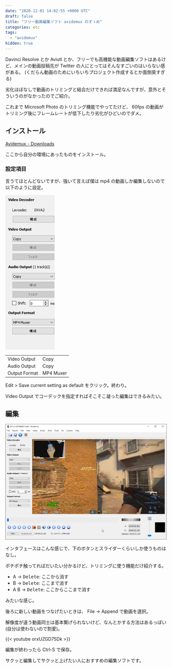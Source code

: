 ```yaml
---
date: "2020-12-01 14:02:55 +0000 UTC"
draft: false
title: "フリー動画編集ソフト avidemux のすゝめ"
categories: etc
tags: 
  - "avidemux"
hidden: true
---
```


Davinci Resolve とか Aviutl とか、フリーでも高機能な動画編集ソフトはあるけど、メインの動画投稿先が Twitter の人にとってはそんなすごいのはいらない感がある。 (くだらん動画のためにいちいちプロジェクト作成するとか面倒臭すぎる)

劣化ほぼなしで動画のトリミングと結合だけできれば満足なんですが、意外とそういうのがなかったのでご紹介。

これまで Microsoft Photo のトリミング機能でやってたけど、 60fps の動画がトリミング後にフレームレートが低下したり劣化がひどいのでダメ。

## インストール

[Avidemux - Downloads](http://avidemux.sourceforge.net/download.html)

ここから自分の環境にあったものをインストール。

### 設定項目

言うてほとんどないですが、強いて言えば僕は mp4 の動画しか編集しないので以下のように設定。

![](image1.png)

|||
|--- |--- |
|Video Output|Copy|
|Audio Output|Copy|
|Output Format|MP4 Muxer|

Edit > Save current setting as default をクリック。終わり。

Video Output でコーデックを指定すればそこそこ凝った編集はできるみたい。

## 編集

![](image2.png)

インタフェースはこんな感じで、下のボタンとスライダーくらいしか使うものはなし。

ポチポチ触ってればだいたい分かるけど、トリミングに使う機能だけ紹介する。

- A -> <kbd>Delete</kbd>: ここから消す
- B -> <kbd>Delete</kbd>: ここまで消す
- A B -> <kbd>Delete</kbd>: ここからここまで消す

みたいな感じ。

後ろに新しい動画をつなげたいときは、 File -> Append で動画を選択。

解像度が違う動画同士は基本繋げられないけど、なんとかする方法はあるっぽい (自分は使わないので割愛)。

{{< youtube orxUZGD75Dk >}}

編集が終わったら Ctrl-S で保存。

サクッと編集してサクッと上げたい人におすすめの編集ソフトです。
